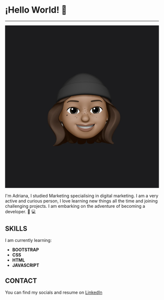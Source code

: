 # ¡Hello World! 👋 
***

![img emoji](/asset/IMG_9880.jpg)


I'm Adriana, I studied Marketing specialising in digital marketing. I am a very active and curious person, I love learning new things all the time and joining challenging projects. I am embarking on the adventure of becoming a developer. 🚀 💻

## SKILLS

I am currently learning:
* **BOOTSTRAP**
* **CSS**
* **HTML**
* **JAVASCRIPT**

## CONTACT

You can find my socials and resume on [LinkedIn](https://www.linkedin.com/in/adriana-chiquito-proa%C3%B1o-064a6011b/)


